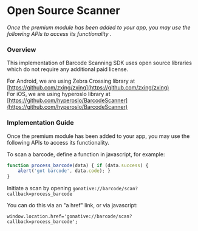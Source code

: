 # Open Source Scanner

_Once the premium module has been added to your app, you may use the following APIs to access its functionality._

### Overview

This implementation of Barcode Scanning SDK uses open source libraries which do not require any additional paid license.

For Android, we are using Zebra Crossing library at [https://github.com/zxing/zxing](https://github.com/zxing/zxing)  
 For iOS, we are using hyperoslo library at [https://github.com/hyperoslo/BarcodeScanner](https://github.com/hyperoslo/BarcodeScanner)

### Implementation Guide

Once the premium module has been added to your app, you may use the following APIs to access its functionality.

To scan a barcode, define a function in javascript, for example:

```javascript
function process_barcode(data) { if (data.success) {
    alert('got barcode', data.code); }
}
```

Initiate a scan by opening `gonative://barcode/scan?callback=process_barcode`

You can do this via an "a href" link, or via javascript:

`window.location.href='gonative://barcode/scan?callback=process_barcode';`

